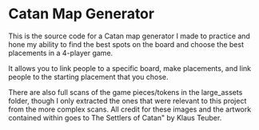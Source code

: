 # Catan Map Generator
This is the source code for a Catan map generator I made to practice and hone my ability to find the best spots on the board and choose the best placements in a 4-player game.

It allows you to link people to a specific board, make placements, and link people to the starting placement that you chose.

There are also full scans of the game pieces/tokens in the large_assets folder, though I only extracted the ones that were relevant to this project from the more complex scans.  All credit for these images and the artwork contained within goes to The Settlers of Catan" by Klaus Teuber.
